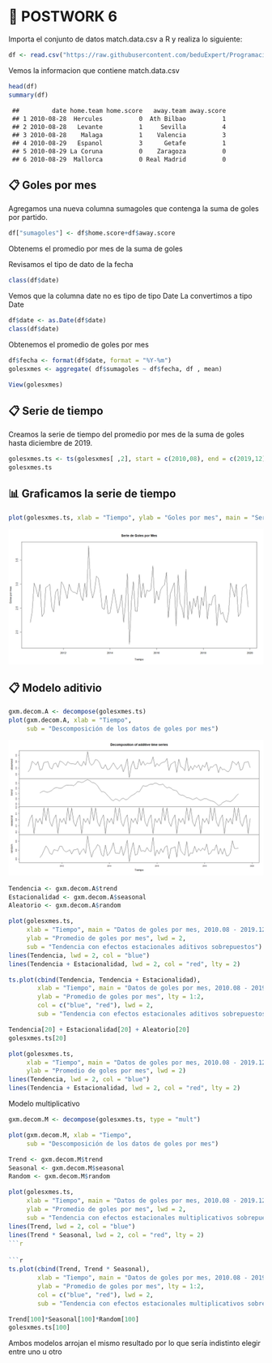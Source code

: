 # 📂 POSTWORK 6

Importa el conjunto de datos match.data.csv a R y realiza lo siguiente:

``` r
df <- read.csv("https://raw.githubusercontent.com/beduExpert/Programacion-R-Santander-2021/main/Sesion-06/Postwork/match.data.csv")
```
Vemos la informacion que contiene match.data.csv

``` r
head(df)
summary(df)
```
     ##         date home.team home.score   away.team away.score
     ## 1 2010-08-28  Hercules          0  Ath Bilbao          1
     ## 2 2010-08-28   Levante          1     Sevilla          4
     ## 3 2010-08-28    Malaga          1    Valencia          3
     ## 4 2010-08-29   Espanol          3      Getafe          1
     ## 5 2010-08-29 La Coruna          0    Zaragoza          0
     ## 6 2010-08-29  Mallorca          0 Real Madrid          0


## 📋 Goles por mes

Agregamos una nueva columna sumagoles que contenga la suma de goles por partido.
```r
df["sumagoles"] <- df$home.score+df$away.score
```

Obtenems el promedio por mes de la suma de goles

Revisamos el tipo de dato de la fecha
```r
class(df$date)
```
Vemos que la columna date no es tipo de tipo Date
La convertimos a tipo Date

```r
df$date <- as.Date(df$date)
class(df$date)
```

Obtenemos el promedio de goles por mes

```r
df$fecha <- format(df$date, format = "%Y-%m")
golesxmes <- aggregate( df$sumagoles ~ df$fecha, df , mean)
```

```r
View(golesxmes)
```

## 📋 Serie de tiempo

Creamos la serie de tiempo del promedio por mes de la suma de goles hasta diciembre de 2019.
```r
golesxmes.ts <- ts(golesxmes[ ,2], start = c(2010,08), end = c(2019,12), frequency = 12)
golesxmes.ts
```

## 📊 Graficamos la serie de tiempo 
```r
plot(golesxmes.ts, xlab = "Tiempo", ylab = "Goles por mes", main = "Serie de Goles por Mes")
```

<img src="https://github.com/omar17md/Equipo10/blob/main/GolesxMes.png?raw=true">

## 📋 Modelo aditivio
```r
gxm.decom.A <- decompose(golesxmes.ts)
plot(gxm.decom.A, xlab = "Tiempo", 
     sub = "Descomposición de los datos de goles por mes")
```
<img src="https://raw.githubusercontent.com/omar17md/Equipo10/main/Modelo%20Aditivo.png">

```r
Tendencia <- gxm.decom.A$trend
Estacionalidad <- gxm.decom.A$seasonal
Aleatorio <- gxm.decom.A$random
```


```r
plot(golesxmes.ts, 
     xlab = "Tiempo", main = "Datos de goles por mes, 2010.08 - 2019.12", 
     ylab = "Promedio de goles por mes", lwd = 2,
     sub = "Tendencia con efectos estacionales aditivos sobrepuestos")
lines(Tendencia, lwd = 2, col = "blue")
lines(Tendencia + Estacionalidad, lwd = 2, col = "red", lty = 2)
```
```r
ts.plot(cbind(Tendencia, Tendencia + Estacionalidad), 
        xlab = "Tiempo", main = "Datos de goles por mes, 2010.08 - 2019.12", 
        ylab = "Promedio de goles por mes", lty = 1:2, 
        col = c("blue", "red"), lwd = 2,
        sub = "Tendencia con efectos estacionales aditivos sobrepuestos")
```

```r
Tendencia[20] + Estacionalidad[20] + Aleatorio[20]
golesxmes.ts[20]
```

```r
plot(golesxmes.ts, 
     xlab = "Tiempo", main = "Datos de goles por mes, 2010.08 - 2019.12", 
     ylab = "Promedio de goles por mes", lwd = 2)
lines(Tendencia, lwd = 2, col = "blue")
lines(Tendencia + Estacionalidad, lwd = 2, col = "red", lty = 2)
```


Modelo multiplicativo

```r
gxm.decom.M <- decompose(golesxmes.ts, type = "mult")
```

```r
plot(gxm.decom.M, xlab = "Tiempo", 
     sub = "Descomposición de los datos de goles por mes")
```

```r
Trend <- gxm.decom.M$trend
Seasonal <- gxm.decom.M$seasonal
Random <- gxm.decom.M$random
```

```r
plot(golesxmes.ts, 
     xlab = "Tiempo", main = "Datos de goles por mes, 2010.08 - 2019.12", 
     ylab = "Promedio de goles por mes", lwd = 2,
     sub = "Tendencia con efectos estacionales multiplicativos sobrepuestos")
lines(Trend, lwd = 2, col = "blue")
lines(Trend * Seasonal, lwd = 2, col = "red", lty = 2)
```r

```r
ts.plot(cbind(Trend, Trend * Seasonal), 
        xlab = "Tiempo", main = "Datos de goles por mes, 2010.08 - 2019.12", 
        ylab = "Promedio de goles por mes", lty = 1:2, 
        col = c("blue", "red"), lwd = 2,
        sub = "Tendencia con efectos estacionales multiplicativos sobrepuestos")
```

```r
Trend[100]*Seasonal[100]*Random[100]
golesxmes.ts[100]
```

Ambos modelos arrojan el mismo resultado por lo que sería indistinto elegir 
entre uno u otro
